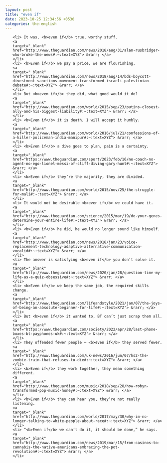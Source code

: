 ```yaml
---
layout: post
title: "even if"
date: 2023-10-25 12:34:56 +0530
categories: the-english
---
```

<ol>

    <li> It was, <b>even if</b> true, worthy stuff.
    <a 
    target="_blank" 
    href="http://www.theguardian.com/news/2018/aug/31/alan-rusbridger-who-broke-the-news#:~:text=XYZ"> &rarr; </a>
    </li>
    <li> <b>Even if</b> we pay a price, we are flourishing.
    <a 
    target="_blank" 
    href="http://www.theguardian.com/news/2018/aug/14/bds-boycott-divestment-sanctions-movement-transformed-israeli-palestinian-debate#:~:text=XYZ"> &rarr; </a>
    </li>
    <li> But <b>even if</b> they did, what good would it do?
    <a 
    target="_blank" 
    href="http://www.theguardian.com/world/2015/sep/23/putins-closest-ally-and-his-biggest-liability#:~:text=XYZ"> &rarr; </a>
    </li>
    <li> <b>Even if</b> it is death, I will accept it humbly.
    <a 
    target="_blank" 
    href="http://www.theguardian.com/world/2016/jul/21/confessions-of-a-killer-policeman-india-manipur#:~:text=XYZ"> &rarr; </a>
    </li>
    <li> <b>Even if</b> a dive goes to plan, pain is a certainty.
    <a 
    target="_blank" 
    href="https://www.theguardian.com/sport/2023/feb/16/no-coach-no-agent-no-ego-lionel-messi-of-cliff-diving-gary-hunt#:~:text=XYZ"> &rarr; </a>
    </li>
    <li> <b>Even if</b> they’re the majority, they are divided.
    <a 
    target="_blank" 
    href="http://www.theguardian.com/world/2015/nov/25/the-struggle-for-mali#:~:text=XYZ"> &rarr; </a>
    </li>
    <li> It would not be desirable <b>even if</b> we could have it.
    <a 
    target="_blank" 
    href="http://www.theguardian.com/science/2015/mar/19/do-your-genes-determine-your-entire-life#:~:text=XYZ"> &rarr; </a>
    </li>
    <li> <b>Even if</b> he did, he would no longer sound like himself.
    <a 
    target="_blank" 
    href="http://www.theguardian.com/news/2018/jan/23/voice-replacement-technology-adaptive-alternative-communication-vocalid#:~:text=XYZ"> &rarr; </a>
    </li>
    <li> The answer is satisfying <b>even if</b> you don’t solve it.
    <a 
    target="_blank" 
    href="http://www.theguardian.com/news/2020/jan/28/question-time-my-life-as-a-quiz-obsessive#:~:text=XYZ"> &rarr; </a>
    </li>
    <li> <b>Even if</b> we keep the same job, the required skills change.
    <a 
    target="_blank" 
    href="http://www.theguardian.com/lifeandstyle/2021/jan/07/the-joys-of-being-an-absolute-beginner-for-life#:~:text=XYZ"> &rarr; </a>
    </li>
    <li> But <b>even if</b> it wanted to, BT can’t just scrap them all.
    <a 
    target="_blank" 
    href="https://www.theguardian.com/society/2022/apr/28/last-phone-boxes-bt-payphones-uk#:~:text=XYZ"> &rarr; </a>
    </li>
    <li> They offended fewer people – <b>even if</b> they served fewer.
    <a 
    target="_blank" 
    href="http://www.theguardian.com/uk-news/2016/jun/07/hs2-the-zombie-train-that-refuses-to-die#:~:text=XYZ"> &rarr; </a>
    </li>
    <li> <b>Even if</b> they work together, they mean something different.
    <a 
    target="_blank" 
    href="http://www.theguardian.com/music/2018/sep/28/how-robyn-transformed-pop-music-honey#:~:text=XYZ"> &rarr; </a>
    </li>
    <li> <b>Even if</b> they can hear you, they’re not really listening.
    <a 
    target="_blank" 
    href="http://www.theguardian.com/world/2017/may/30/why-im-no-longer-talking-to-white-people-about-race#:~:text=XYZ"> &rarr; </a>
    </li>
    <li> “<b>Even if</b> we can’t do it, it should be done,” he says.
    <a 
    target="_blank" 
    href="http://www.theguardian.com/news/2019/mar/15/from-casinos-to-cannabis-the-native-americans-embracing-the-pot-revolution#:~:text=XYZ"> &rarr; </a>
    </li>
